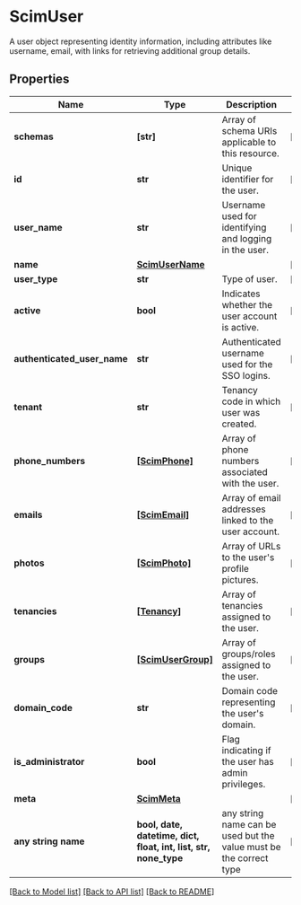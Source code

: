 # ScimUser

A user object representing identity information, including attributes like username, email, with links for retrieving additional group details.

## Properties
Name | Type | Description | Notes
------------ | ------------- | ------------- | -------------
**schemas** | **[str]** | Array of schema URIs applicable to this resource. | [optional] 
**id** | **str** | Unique identifier for the user. | [optional] 
**user_name** | **str** | Username used for identifying and logging in the user. | [optional] 
**name** | [**ScimUserName**](ScimUserName.md) |  | [optional] 
**user_type** | **str** | Type of user. | [optional] 
**active** | **bool** | Indicates whether the user account is active. | [optional] 
**authenticated_user_name** | **str** | Authenticated username used for the SSO logins. | [optional] 
**tenant** | **str** | Tenancy code in which user was created. | [optional] 
**phone_numbers** | [**[ScimPhone]**](ScimPhone.md) | Array of phone numbers associated with the user. | [optional] 
**emails** | [**[ScimEmail]**](ScimEmail.md) | Array of email addresses linked to the user account. | [optional] 
**photos** | [**[ScimPhoto]**](ScimPhoto.md) | Array of URLs to the user&#39;s profile pictures. | [optional] 
**tenancies** | [**[Tenancy]**](Tenancy.md) | Array of tenancies assigned to the user. | [optional] 
**groups** | [**[ScimUserGroup]**](ScimUserGroup.md) | Array of groups/roles assigned to the user. | [optional] 
**domain_code** | **str** | Domain code representing the user&#39;s domain. | [optional] 
**is_administrator** | **bool** | Flag indicating if the user has admin privileges. | [optional] 
**meta** | [**ScimMeta**](ScimMeta.md) |  | [optional] 
**any string name** | **bool, date, datetime, dict, float, int, list, str, none_type** | any string name can be used but the value must be the correct type | [optional]

[[Back to Model list]](../README.md#documentation-for-models) [[Back to API list]](../README.md#documentation-for-api-endpoints) [[Back to README]](../README.md)


